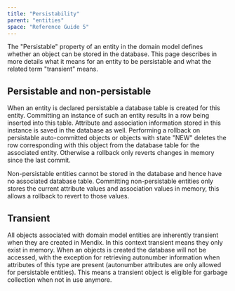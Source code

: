 ```yaml
---
title: "Persistability"
parent: "entities"
space: "Reference Guide 5"
---
```



The "Persistable" property of an entity in the domain model defines whether an object can be stored in the database. This page describes in more details what it means for an entity to be persistable and what the related term "transient" means.

## Persistable and non-persistable

When an entity is declared persistable a database table is created for this entity.
Committing an instance of such an entity results in a row being inserted into this table. Attribute and association information stored in this instance is saved in the database as well.
Performing a rollback on persistable auto-committed objects or objects with state "NEW" deletes the row corresponding with this object from the database table for the associated entity. Otherwise a rollback only reverts changes in memory since the last commit.

Non-persistable entities cannot be stored in the database and hence have no associated database table. Committing non-persistable entities only stores the current attribute values and association values in memory, this allows a rollback to revert to those values.

## Transient

All objects associated with domain model entities are inherently transient when they are created in Mendix. In this context transient means they only exist in memory.
When an objects is created the database will not be accessed, with the exception for retrieving autonumber information when attributes of this type are present (autonumber attributes are only allowed for persistable entities). This means a transient object is eligible for garbage collection when not in use anymore.
